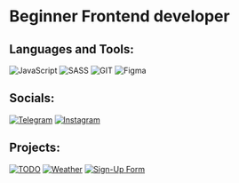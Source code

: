 # Beginner Frontend developer

## Languages and Tools:

![JavaScript](https://img.shields.io/badge/-JavaScript-090909?style=for-the-badge&logo=JavaScript&logoColor=E9D54D)
![SASS](https://img.shields.io/badge/-SASS-090909?style=for-the-badge&logo=sass&logoColor=C76395)
![GIT](https://img.shields.io/badge/-GIT-090909?style=for-the-badge&logo=git&logoColor=E84E31)
![Figma](https://img.shields.io/badge/-Figma-090909?style=for-the-badge&logo=figma&logoColor=C76395)

## Socials:

[![Telegram](https://img.shields.io/badge/-Telegram-090909?style=for-the-badge&logo=telegram&logoColor=27A0D9)](https://t.me/andreyulanov)
[![Instagram](https://img.shields.io/badge/-Instagram-090909?style=for-the-badge&logo=instagram&logoColor=B4068E)](https://www.instagram.com/andy.ulanov)

## Projects:

[![TODO](https://img.shields.io/badge/-TODO-090909?style=for-the-badge)](https://github.com/its-jandy/todo-app)
[![Weather](https://img.shields.io/badge/-Weather-090909?style=for-the-badge)](https://github.com/its-jandy/weather-app)
[![Sign-Up Form](https://img.shields.io/badge/-SignUp-090909?style=for-the-badge)](https://github.com/its-jandy/signup-form)
